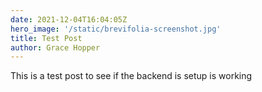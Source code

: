 ```yaml
---
date: 2021-12-04T16:04:05Z
hero_image: '/static/brevifolia-screenshot.jpg'
title: Test Post
author: Grace Hopper
---
```


This is a test post to see if the backend is setup is working
